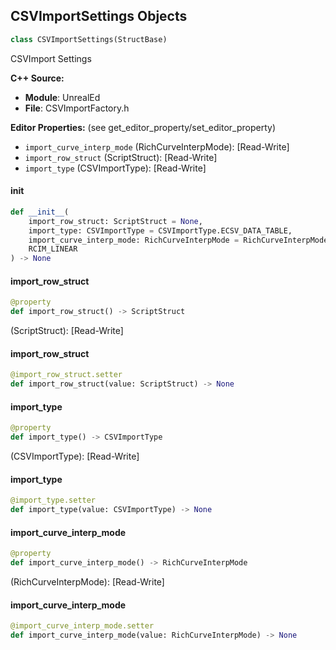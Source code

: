## CSVImportSettings Objects

```python
class CSVImportSettings(StructBase)
```

CSVImport Settings

**C++ Source:**

- **Module**: UnrealEd
- **File**: CSVImportFactory.h

**Editor Properties:** (see get_editor_property/set_editor_property)

- ``import_curve_interp_mode`` (RichCurveInterpMode):  [Read-Write]
- ``import_row_struct`` (ScriptStruct):  [Read-Write]
- ``import_type`` (CSVImportType):  [Read-Write]

<a id="unreal.CSVImportSettings.__init__"></a>

#### __init__

```python
def __init__(
    import_row_struct: ScriptStruct = None,
    import_type: CSVImportType = CSVImportType.ECSV_DATA_TABLE,
    import_curve_interp_mode: RichCurveInterpMode = RichCurveInterpMode.
    RCIM_LINEAR
) -> None
```

<a id="unreal.CSVImportSettings.import_row_struct"></a>

#### import_row_struct

```python
@property
def import_row_struct() -> ScriptStruct
```

(ScriptStruct):  [Read-Write]

<a id="unreal.CSVImportSettings.import_row_struct"></a>

#### import_row_struct

```python
@import_row_struct.setter
def import_row_struct(value: ScriptStruct) -> None
```

<a id="unreal.CSVImportSettings.import_type"></a>

#### import_type

```python
@property
def import_type() -> CSVImportType
```

(CSVImportType):  [Read-Write]

<a id="unreal.CSVImportSettings.import_type"></a>

#### import_type

```python
@import_type.setter
def import_type(value: CSVImportType) -> None
```

<a id="unreal.CSVImportSettings.import_curve_interp_mode"></a>

#### import_curve_interp_mode

```python
@property
def import_curve_interp_mode() -> RichCurveInterpMode
```

(RichCurveInterpMode):  [Read-Write]

<a id="unreal.CSVImportSettings.import_curve_interp_mode"></a>

#### import_curve_interp_mode

```python
@import_curve_interp_mode.setter
def import_curve_interp_mode(value: RichCurveInterpMode) -> None
```

<a id="unreal.FbxMaterialBakeSize"></a>